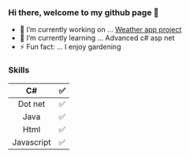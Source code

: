 ### Hi there, welcome to my github page 👋
- 🔭 I’m currently working on ... [Weather app project](https://github.com/Carpenteri1/WeatherApp)
- 🌱 I’m currently learning ... Advanced c# asp net
- ⚡ Fun fact: ... I enjoy gardening

### Skills 
| C#                   | :white_check_mark:    |   
|:--------------------:|:---------------------:|
| Dot net              | :white_check_mark:    |
| Java                 | :white_check_mark:    |
| Html                 | :white_check_mark:    |
| Javascript           | :white_check_mark:    |
